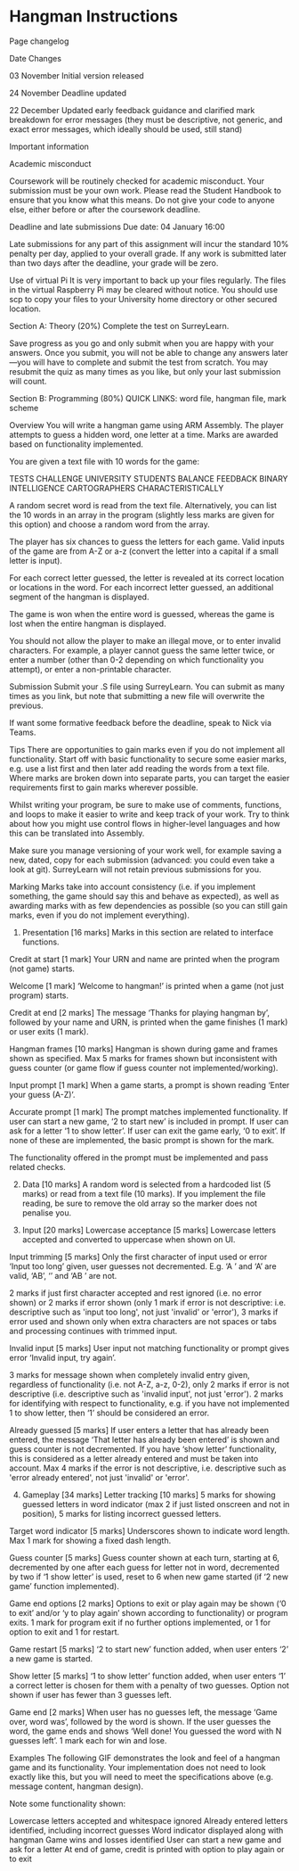 # Hangman Instructions

Page changelog

Date	Changes

03 November	Initial version released

24 November	Deadline updated

22 December	Updated early feedback guidance and clarified mark breakdown for error messages (they must be descriptive, not generic, and exact error messages, which ideally should be used, still stand)

Important information

Academic misconduct

Coursework will be routinely checked for academic misconduct. Your submission must be your own work. Please read the Student Handbook to ensure that you know what this means. Do not give your code to anyone else, either before or after the coursework deadline.

Deadline and late submissions
Due date: 04 January 16:00

Late submissions for any part of this assignment will incur the standard 10% penalty per day, applied to your overall grade. If any work is submitted later than two days after the deadline, your grade will be zero.

Use of virtual Pi
It is very important to back up your files regularly. The files in the virtual Raspberry Pi may be cleared without notice. You should use scp to copy your files to your University home directory or other secured location.

Section A: Theory (20%)
Complete the test on SurreyLearn.

Save progress as you go and only submit when you are happy with your answers. Once you submit, you will not be able to change any answers later—you will have to complete and submit the test from scratch. You may resubmit the quiz as many times as you like, but only your last submission will count.

Section B: Programming (80%)
QUICK LINKS: word file, hangman file, mark scheme

Overview
You will write a hangman game using ARM Assembly. The player attempts to guess a hidden word, one letter at a time. Marks are awarded based on functionality implemented.

You are given a text file with 10 words for the game:

TESTS
CHALLENGE
UNIVERSITY
STUDENTS
BALANCE
FEEDBACK
BINARY
INTELLIGENCE
CARTOGRAPHERS
CHARACTERISTICALLY

A random secret word is read from the text file. Alternatively, you can list the 10 words in an array in the program (slightly less marks are given for this option) and choose a random word from the array.

The player has six chances to guess the letters for each game. Valid inputs of the game are from A-Z or a-z (convert the letter into a capital if a small letter is input).

For each correct letter guessed, the letter is revealed at its correct location or locations in the word. For each incorrect letter guessed, an additional segment of the hangman is displayed.

The game is won when the entire word is guessed, whereas the game is lost when the entire hangman is displayed.

You should not allow the player to make an illegal move, or to enter invalid characters. For example, a player cannot guess the same letter twice, or enter a number (other than 0-2 depending on which functionality you attempt), or enter a non-printable character.

Submission
Submit your .S file using SurreyLearn. You can submit as many times as you link, but note that submitting a new file will overwrite the previous. 

If want some formative feedback before the deadline, speak to Nick via Teams.

Tips
There are opportunities to gain marks even if you do not implement all functionality. Start off with basic functionality to secure some easier marks, e.g. use a list first and then later add reading the words from a text file. Where marks are broken down into separate parts, you can target the easier requirements first to gain marks wherever possible.

Whilst writing your program, be sure to make use of comments, functions, and loops to make it easier to write and keep track of your work. Try to think about how you might use control flows in higher-level languages and how this can be translated into Assembly.

Make sure you manage versioning of your work well, for example saving a new, dated, copy for each submission (advanced: you could even take a look at git). SurreyLearn will not retain previous submissions for you.

Marking
Marks take into account consistency (i.e. if you implement something, the game should say this and behave as expected), as well as awarding marks with as few dependencies as possible (so you can still gain marks, even if you do not implement everything).

1. Presentation [16 marks]
Marks in this section are related to interface functions.

Credit at start [1 mark]
Your URN and name are printed when the program (not game) starts.

Welcome [1 mark]
‘Welcome to hangman!’ is printed when a game (not just program) starts.

Credit at end [2 marks]
The message ‘Thanks for playing hangman by’, followed by your name and URN, is printed when the game finishes (1 mark) or user exits (1 mark).

Hangman frames [10 marks]
Hangman is shown during game and frames shown as specified. Max 5 marks for frames shown but inconsistent with guess counter (or game flow if guess counter not implemented/working).

Input prompt [1 mark]
When a game starts, a prompt is shown reading ‘Enter your guess (A-Z)’.

Accurate prompt [1 mark]
The prompt matches implemented functionality. If user can start a new game, ‘2 to start new’ is included in prompt. If user can ask for a letter ‘1 to show letter’. If user can exit the game early, ‘0 to exit’. If none of these are implemented, the basic prompt is shown for the mark.

The functionality offered in the prompt must be implemented and pass related checks.

2. Data [10 marks]
A random word is selected from a hardcoded list (5 marks) or read from a text file (10 marks). If you implement the file reading, be sure to remove the old array so the marker does not penalise you.

3. Input [20 marks]
Lowercase acceptance [5 marks]
Lowercase letters accepted and converted to uppercase when shown on UI.

Input trimming [5 marks]
Only the first character of input used or error ‘Input too long’ given, user guesses not decremented. E.g. ‘A  ’ and ‘A’ are valid, ‘AB’, ‘’ and ‘AB  ’ are not.

2 marks if just first character accepted and rest ignored (i.e. no error shown) or 2 marks if error shown (only 1 mark if error is not descriptive: i.e. descriptive such as 'input too long', not just 'invalid' or 'error'), 3 marks if error used and shown only when extra characters are not spaces or tabs and processing continues with trimmed input.

Invalid input [5 marks]
User input not matching functionality or prompt gives error ‘Invalid input, try again’.

3 marks for message shown when completely invalid entry given, regardless of functionality (i.e. not A-Z, a-z, 0-2), only 2 marks if error is not descriptive (i.e. descriptive such as 'invalid input', not just 'error'). 2 marks for identifying with respect to functionality, e.g. if you have not implemented 1 to show letter, then ‘1’ should be considered an error.

Already guessed [5 marks]
If user enters a letter that has already been entered, the message ‘That letter has already been entered’ is shown and guess counter is not decremented. If you have ‘show letter’ functionality, this is considered as a letter already entered and must be taken into account. Max 4 marks if the error is not descriptive, i.e. descriptive such as 'error already entered', not just 'invalid' or 'error'.

4. Gameplay [34 marks]
Letter tracking [10 marks]
5 marks for showing guessed letters in word indicator (max 2 if just listed onscreen and not in position), 5 marks for listing incorrect guessed letters.

Target word indicator [5 marks]
Underscores shown to indicate word length. Max 1 mark for showing a fixed dash length.

Guess counter [5 marks]
Guess counter shown at each turn, starting at 6, decremented by one after each guess for letter not in word, decremented by two if ‘1 show letter’ is used, reset to 6 when new game started (if ‘2 new game’ function implemented).

Game end options [2 marks]
Options to exit or play again may be shown (‘0 to exit’ and/or ‘y to play again’ shown according to functionality) or program exits. 1 mark for program exit if no further options implemented, or 1 for option to exit and 1 for restart.

Game restart [5 marks]
‘2 to start new’ function added, when user enters ‘2’ a new game is started.

Show letter [5 marks]
‘1 to show letter’ function added, when user enters ‘1’ a correct letter is chosen for them with a penalty of two guesses. Option not shown if user has fewer than 3 guesses left.

Game end [2 marks]
When user has no guesses left, the message ‘Game over, word was’, followed by the word is shown. If the user guesses the word, the game ends and shows ‘Well done! You guessed the word with N guesses left’. 1 mark each for win and lose.

Examples
The following GIF demonstrates the look and feel of a hangman game and its functionality. Your implementation does not need to look exactly like this, but you will need to meet the specifications above (e.g. message content, hangman design).



Note some functionality shown:

Lowercase letters accepted and whitespace ignored
Already entered letters identified, including incorrect guesses
Word indicator displayed along with hangman
Game wins and losses identified
User can start a new game and ask for a letter
At end of game, credit is printed with option to play again or to exit
